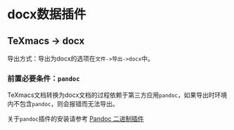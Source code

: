 # docx数据插件
## TeXmacs -> docx
导出方式：导出为docx的选项在`文件->导出->docx`中。

### 前置必要条件：`pandoc`
TeXmacs文档转换为docx文档的过程依赖于第三方应用`pandoc`，如果导出时环境内不包含`pandoc`，则会报错而无法导出。

关于`pandoc`插件的安装请参考 [Pandoc 二进制插件](./plugin_binary_pandoc.md)
